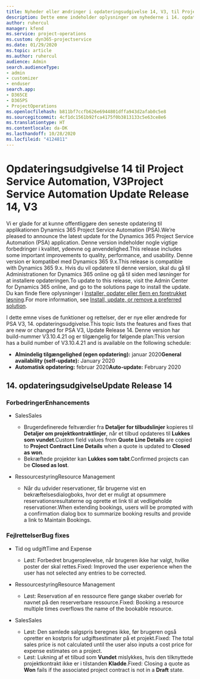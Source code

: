 ```yaml
---
title: Nyheder eller ændringer i opdateringsudgivelse 14, V3, til Project Service Automation
description: Dette emne indeholder oplysninger om nyhederne i 14. opdateringsudgivelse til Project Service Automation V3.
author: ruhercul
manager: kfend
ms.service: project-operations
ms.custom: dyn365-projectservice
ms.date: 01/29/2020
ms.topic: article
ms.author: ruhercul
audience: Admin
search.audienceType:
- admin
- customizer
- enduser
search.app:
- D365CE
- D365PS
- ProjectOperations
ms.openlocfilehash: b811bf7ccfb626e6944801dffa943d2afab0c5e8
ms.sourcegitcommit: 4cf1dc1561b92fca4175f0b3813133c5e63ce8e6
ms.translationtype: HT
ms.contentlocale: da-DK
ms.lasthandoff: 10/28/2020
ms.locfileid: "4124811"
---
```

# <a name="project-service-automation-update-release-14-v3"></a><span data-ttu-id="becbb-103">Opdateringsudgivelse 14 til Project Service Automation, V3</span><span class="sxs-lookup"><span data-stu-id="becbb-103">Project Service Automation Update Release 14, V3</span></span>
<span data-ttu-id="becbb-104">Vi er glade for at kunne offentliggøre den seneste opdatering til applikationen Dynamics 365 Project Service Automation (PSA).</span><span class="sxs-lookup"><span data-stu-id="becbb-104">We’re pleased to announce the latest update for the Dynamics 365 Project Service Automation (PSA) application.</span></span> <span data-ttu-id="becbb-105">Denne version indeholder nogle vigtige forbedringer i kvalitet, ydeevne og anvendelighed.</span><span class="sxs-lookup"><span data-stu-id="becbb-105">This release includes some important improvements to quality, performance, and usability.</span></span> <span data-ttu-id="becbb-106">Denne version er kompatibel med Dynamics 365 9.x.</span><span class="sxs-lookup"><span data-stu-id="becbb-106">This release is compatible with Dynamics 365 9.x.</span></span> <span data-ttu-id="becbb-107">Hvis du vil opdatere til denne version, skal du gå til Administrationen for Dynamics 365 online og gå til siden med løsninger for at installere opdateringen.</span><span class="sxs-lookup"><span data-stu-id="becbb-107">To update to this release, visit the Admin Center for Dynamics 365 online, and go to the solutions page to install the update.</span></span> <span data-ttu-id="becbb-108">Du kan finde flere oplysninger i [Installer, opdater eller fjern en foretrukket løsning](https://docs.microsoft.com/power-platform/admin/install-remove-preferred-solution).</span><span class="sxs-lookup"><span data-stu-id="becbb-108">For more information, see [Install, update, or remove a preferred solution](https://docs.microsoft.com/power-platform/admin/install-remove-preferred-solution).</span></span>

<span data-ttu-id="becbb-109">I dette emne vises de funktioner og rettelser, der er nye eller ændrede for PSA V3, 14. opdateringsudgivelse.</span><span class="sxs-lookup"><span data-stu-id="becbb-109">This topic lists the features and fixes that are new or changed for PSA V3, Update Release 14.</span></span> <span data-ttu-id="becbb-110">Denne version har build-nummer V3.10.4.21 og er tilgængelig for følgende plan:</span><span class="sxs-lookup"><span data-stu-id="becbb-110">This version has a build number of V3.10.4.21 and is available on the following schedule:</span></span>

- <span data-ttu-id="becbb-111">**Almindelig tilgængelighed (egen opdatering):** januar 2020</span><span class="sxs-lookup"><span data-stu-id="becbb-111">**General availability (self-update):** January 2020</span></span>
- <span data-ttu-id="becbb-112">**Automatisk opdatering:** februar 2020</span><span class="sxs-lookup"><span data-stu-id="becbb-112">**Auto-update:** February 2020</span></span>

## <a name="update-release-14"></a><span data-ttu-id="becbb-113">14. opdateringsudgivelse</span><span class="sxs-lookup"><span data-stu-id="becbb-113">Update Release 14</span></span>

### <a name="enhancements"></a><span data-ttu-id="becbb-114">Forbedringer</span><span class="sxs-lookup"><span data-stu-id="becbb-114">Enhancements</span></span>

- <span data-ttu-id="becbb-115">Sales</span><span class="sxs-lookup"><span data-stu-id="becbb-115">Sales</span></span>

     - <span data-ttu-id="becbb-116">Brugerdefinerede feltværdier fra **Detaljer for tilbudslinjer** kopieres til **Detaljer om projektkontraktlinjer**, når et tilbud opdateres til **Lukkes som vundet**.</span><span class="sxs-lookup"><span data-stu-id="becbb-116">Custom field values from **Quote Line Details** are copied to **Project Contract Line Details** when a quote is updated to **Closed as won**.</span></span>
     - <span data-ttu-id="becbb-117">Bekræftede projekter kan **Lukkes som tabt**.</span><span class="sxs-lookup"><span data-stu-id="becbb-117">Confirmed projects can be **Closed as lost**.</span></span>

- <span data-ttu-id="becbb-118">Ressourcestyring</span><span class="sxs-lookup"><span data-stu-id="becbb-118">Resource Management</span></span>

     - <span data-ttu-id="becbb-119">Når du udvider reservationer, får brugerne vist en bekræftelsesdialogboks, hvor det er muligt at opsummere reservationsresultaterne og oprette et link til at vedligeholde reservationer.</span><span class="sxs-lookup"><span data-stu-id="becbb-119">When extending bookings, users will be prompted with a confirmation dialog box to summarize booking results and provide a link to Maintain Bookings.</span></span>


### <a name="bug-fixes"></a><span data-ttu-id="becbb-120">Fejlrettelser</span><span class="sxs-lookup"><span data-stu-id="becbb-120">Bug fixes</span></span>

- <span data-ttu-id="becbb-121">Tid og udgift</span><span class="sxs-lookup"><span data-stu-id="becbb-121">Time and Expense</span></span>

     - <span data-ttu-id="becbb-122">Løst: Forbedret brugeroplevelse, når brugeren ikke har valgt, hvilke poster der skal rettes.</span><span class="sxs-lookup"><span data-stu-id="becbb-122">Fixed: Improved the user experience when the user has not selected any entries to be corrected.</span></span>

- <span data-ttu-id="becbb-123">Ressourcestyring</span><span class="sxs-lookup"><span data-stu-id="becbb-123">Resource Management</span></span>

     - <span data-ttu-id="becbb-124">Løst: Reservation af en ressource flere gange skaber overløb for navnet på den reserverbare ressource.</span><span class="sxs-lookup"><span data-stu-id="becbb-124">Fixed: Booking a resource multiple times overflows the name of the bookable resource.</span></span>

- <span data-ttu-id="becbb-125">Sales</span><span class="sxs-lookup"><span data-stu-id="becbb-125">Sales</span></span>

     - <span data-ttu-id="becbb-126">Løst: Den samlede salgspris beregnes ikke, før brugeren også opretter en kostpris for udgiftsestimater på et projekt.</span><span class="sxs-lookup"><span data-stu-id="becbb-126">Fixed: The total sales price is not calculated until the user also inputs a cost price for expense estimates on a project.</span></span>
     - <span data-ttu-id="becbb-127">Løst: Lukning af et tilbud som **Vundet** mislykkes, hvis den tilknyttede projektkontrakt ikke er i tilstanden **Kladde**.</span><span class="sxs-lookup"><span data-stu-id="becbb-127">Fixed: Closing a quote as **Won** fails if the associated project contract is not in a **Draft** state.</span></span>


